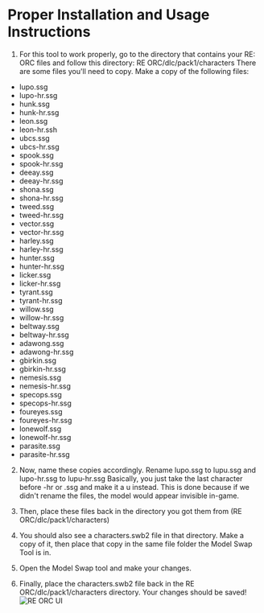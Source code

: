 # Proper Installation and Usage Instructions
1) For this tool to work properly, go to the directory that contains your RE: ORC files and follow this directory: RE ORC/dlc/pack1/characters There are some files you'll need to copy. Make a copy of the following files:
* lupo.ssg
* lupo-hr.ssg
* hunk.ssg
* hunk-hr.ssg
* leon.ssg
* leon-hr.ssh
* ubcs.ssg
* ubcs-hr.ssg
* spook.ssg
* spook-hr.ssg
* deeay.ssg
* deeay-hr.ssg
* shona.ssg
* shona-hr.ssg
* tweed.ssg
* tweed-hr.ssg
* vector.ssg
* vector-hr.ssg
* harley.ssg
* harley-hr.ssg
* hunter.ssg
* hunter-hr.ssg
* licker.ssg
* licker-hr.ssg
* tyrant.ssg
* tyrant-hr.ssg
* willow.ssg
* willow-hr.ssg
* beltway.ssg
* beltway-hr.ssg
* adawong.ssg
* adawong-hr.ssg
* gbirkin.ssg
* gbirkin-hr.ssg
* nemesis.ssg
* nemesis-hr.ssg
* specops.ssg
* specops-hr.ssg
* foureyes.ssg
* foureyes-hr.ssg
* lonewolf.ssg
* lonewolf-hr.ssg
* parasite.ssg
* parasite-hr.ssg

2) Now, name these copies accordingly.
Rename lupo.ssg to lupu.ssg and lupo-hr.ssg to lupu-hr.ssg
Basically, you just take the last character before -hr or .ssg and make it a u instead. This is done because if we didn't rename the files, the model would appear invisible in-game.

3) Then, place these files back in the directory you got them from (RE ORC/dlc/pack1/characters)

4) You should also see a characters.swb2 file in that directory. Make a copy of it, then place that copy in the same file folder the Model Swap Tool is in.

5) Open the Model Swap tool and make your changes.

6) Finally, place the characters.swb2 file back in the RE ORC/dlc/pack1/characters directory. Your changes should be saved!
![RE ORC UI](https://github.com/user-attachments/assets/cb1bceaf-77ab-4bf5-81ef-b9620438fe30)
